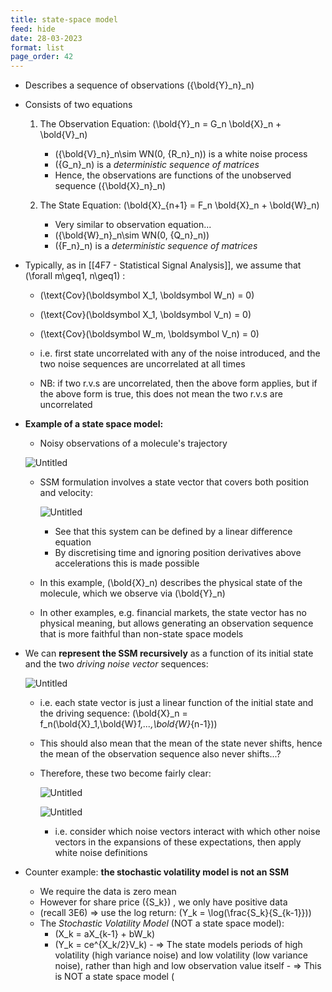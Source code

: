```yaml
---
title: state-space model
feed: hide
date: 28-03-2023
format: list
page_order: 42
---
```



-   Describes a sequence of observations  \(\{\bold{Y}_n\}_n\) 
    
-   Consists of two equations
    
    1.  The Observation Equation:  \(\bold{Y}_n = G_n \bold{X}_n + \bold{V}_n\) 
        
        -    \(\{\bold{V}_n\}_n\sim WN(0, \{R_n\}_n)\)  is a white noise process
        -    \(\{G_n\}_n\)  is a _deterministic sequence of matrices_
        -   Hence, the observations are functions of the unobserved sequence  \(\{\bold{X}_n\}_n\) 
	
    2.  The State Equation:  \(\bold{X}_{n+1} = F_n \bold{X}_n + \bold{W}_n\) 
        
        -   Very similar to observation equation...
        -    \(\{\bold{W}_n\}_n\sim WN(0, \{Q_n\}_n)\) 
        -    \(\{F_n\}_n\)  is a _deterministic sequence of matrices_

- Typically, as in [[4F7 - Statistical Signal Analysis]], we assume that  \(\forall m\geq1, n\geq1\) :
	-  \(\text{Cov}(\boldsymbol X_1, \boldsymbol W_n) = 0\) 
	-  \(\text{Cov}(\boldsymbol X_1, \boldsymbol V_n) = 0\) 
	-  \(\text{Cov}(\boldsymbol W_m, \boldsymbol V_n) = 0\) 
	
	- i.e. first state uncorrelated with any of the noise introduced, and the two noise sequences are uncorrelated at all times
	
	- NB: if two r.v.s are uncorrelated, then the above form applies, but if the above form is true, this does not mean the two r.v.s are uncorrelated


-   **Example of a state space model:**
    
    -   Noisy observations of a molecule's trajectory
    
    ![Untitled](https://s3-us-west-2.amazonaws.com/secure.notion-static.com/3e90cd8f-8cc4-414d-a4af-b45663fe1460/Untitled.png)
    
    -   SSM formulation involves a state vector that covers both position and velocity:
        
        ![Untitled](https://s3-us-west-2.amazonaws.com/secure.notion-static.com/8a799eb3-b294-4bb8-b3af-b635f8bd1741/Untitled.png)
        
        -   See that this system can be defined by a linear difference equation
        -   By discretising time and ignoring position derivatives above accelerations this is made possible
    
    -   In this example,  \(\bold{X}_n\)  describes the physical state of the molecule, which we observe via  \(\bold{Y}_n\) 
        
    -   In other examples, e.g. financial markets, the state vector has no physical meaning, but allows generating an observation sequence that is more faithful than non-state space models


-   We can **represent the SSM recursively** as a function of its initial state and the two _driving noise vector_ sequences:
    
    ![Untitled](https://s3-us-west-2.amazonaws.com/secure.notion-static.com/f8907593-b547-4573-8770-e32e51bcd373/Untitled.png)
    
    -   i.e. each state vector is just a linear function of the initial state and the driving sequence:  \(\bold{X}_n = f_n(\bold{X}_1,\bold{W}_1,...,\bold{W}_{n-1})\) 
        
    -   This should also mean that the mean of the state never shifts, hence the mean of the observation sequence also never shifts...?
        
    -   Therefore, these two become fairly clear:
        
        ![Untitled](https://s3-us-west-2.amazonaws.com/secure.notion-static.com/8b9f27c0-91be-4de9-b8ed-95302f8cf618/Untitled.png)
        
        ![Untitled](https://s3-us-west-2.amazonaws.com/secure.notion-static.com/1681dd6c-1745-42d4-9a74-f0c97adc6ab5/Untitled.png)
        
        -   i.e. consider which noise vectors interact with which other noise vectors in the expansions of these expectations, then apply white noise definitions


-  Counter example: **the stochastic volatility model is not an SSM**
    -   We require the data is zero mean
    -   However for share price  \(\{S_k\}\) , we only have positive data
    -   (recall 3E6) ⇒ use the log return:  \(Y_k = \log(\frac{S_k}{S_{k-1}})\) 
    -   The *Stochastic Volatility Model* (NOT a state space model):
        -    \(X_k = aX_{k-1} + bW_k\) 
        -    \(Y_k = ce^{X_k/2}V_k\) 
            -   ⇒ The state models periods of high volatility (high variance noise) and low volatility (low variance noise), rather than high and low observation value itself
            -   ⇒ This is NOT a state space model \(